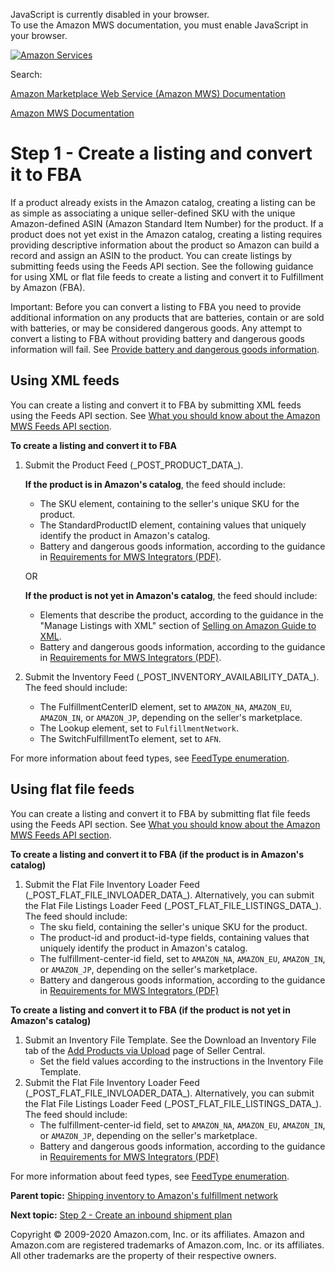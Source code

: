 <div id="MWSDX_noscript">

JavaScript is currently disabled in your browser.  
To use the Amazon MWS documentation, you must enable JavaScript in your
browser.

</div>

<div id="MWSDX_divtop">

[![Amazon
Services](https://images-na.ssl-images-amazon.com/images/G/08/mwsportal/fr_FR/amazonservices.gif "Amazon Services")](http://services.amazon.fr)

<div id="MWSDX_search">

<span id="MWSDX_searchlbl">Search:</span>

</div>

  
<span id="MWSDX_titlebar">[Amazon Marketplace Web Service (Amazon MWS)
Documentation](https://developer.amazonservices.fr/gp/mws/docs.html)</span>

</div>

<div id="MWSDX_divbottom">

<div id="MWSDX_divleft">

<div id="MWSDX_toc">

</div>

</div>

<div id="MWSDX_divright">

<div id="MWSDX_content">

<span id="MWSDX_breadcrumbs">[Amazon MWS
Documentation](https://developer.amazonservices.fr/gp/mws/docs.html)</span>

# Step 1 - Create a listing and convert it to FBA

<div class="body conbody">

<div class="section">

<span class="ph">If a product already exists in the Amazon catalog,
creating a listing can be as simple as associating a unique
seller-defined SKU with the unique Amazon-defined ASIN (Amazon Standard
Item Number) for the product. If a product does not yet exist in the
Amazon catalog, creating a listing requires providing descriptive
information about the product so Amazon can build a record and assign an
ASIN to the product. You can create listings by submitting feeds using
the <span class="ph">Feeds API section</span>.</span> See the following
guidance for using XML or flat file feeds to create a listing and
convert it to <span class="ph">Fulfillment by Amazon (FBA)</span>.

<div class="note important">

<span class="importanttitle">Important:</span> Before you can convert a
listing to <span class="ph">FBA</span> you need to provide additional
information on any products that are batteries, contain or are sold with
batteries, or may be considered dangerous goods. Any attempt to convert
a listing to <span class="ph">FBA</span> without providing battery and
dangerous goods information will fail. See
<a href="FBAGuide_ProvideBatteryAndDgInfo.md#FBAGuide_ProvideBatteryAndDgInfo" class="xref">Provide battery and dangerous goods information</a>.

</div>

</div>

<div class="section">

## Using XML feeds

You can create a listing and convert it to <span class="ph">FBA</span>
by submitting XML feeds using the <span class="ph">Feeds API
section</span>. See
<a href="../feeds/Feeds_Overview.md" class="xref">What you should know about the Amazon MWS Feeds API section</a>.

**To create a listing and convert it to <span class="ph">FBA</span>**

1.  Submit the Product Feed (\_POST_PRODUCT_DATA\_).

    **If the product is in Amazon's catalog**, the feed should include:

    -   The <span class="keyword parmname">SKU</span> element,
        containing to the seller's unique SKU for the product.
    -   The <span class="keyword parmname">StandardProductID</span>
        element, containing values that uniquely identify the product in
        Amazon's catalog.
    -   Battery and dangerous goods information, according to the
        guidance in
        <a href="https://images-na.ssl-images-amazon.com/images/G/01/rainier/help/xsd/release_4_1/MWSDangerousGoodsAttributesConditionalRequirementsOct182017.pdf" class="xref">Requirements for MWS Integrators (PDF)</a>.

    OR

    **If the product is not yet in Amazon's catalog**, the feed should
    include:

    -   Elements that describe the product, according to the guidance in
        the "Manage Listings with XML" section of
        <a href="https://images-na.ssl-images-amazon.com/images/G/01/rainier/help/XML_Documentation_Intl._V324496426_.pdf" class="xref">Selling on Amazon Guide to XML</a>.
    -   Battery and dangerous goods information, according to the
        guidance in
        <a href="https://images-na.ssl-images-amazon.com/images/G/01/rainier/help/xsd/release_4_1/MWSDangerousGoodsAttributesConditionalRequirementsOct182017.pdf" class="xref">Requirements for MWS Integrators (PDF)</a>.

2.  Submit the Inventory Feed (\_POST_INVENTORY_AVAILABILITY_DATA\_).
    The feed should include:
    -   The <span class="keyword parmname">FulfillmentCenterID</span>
        element, set to `AMAZON_NA`, `AMAZON_EU`, `AMAZON_IN`, or
        `AMAZON_JP`, depending on the seller's marketplace.
    -   The <span class="keyword parmname">Lookup</span> element, set to
        `FulfillmentNetwork`.
    -   The <span class="keyword parmname">SwitchFulfillmentTo</span>
        element, set to `AFN`.

For more information about feed types, see
<a href="../feeds/Feeds_FeedType.md" class="xref">FeedType enumeration</a>.

</div>

<div class="section">

## Using flat file feeds

You can create a listing and convert it to <span class="ph">FBA</span>
by submitting flat file feeds using the <span class="ph">Feeds API
section</span>. See
<a href="../feeds/Feeds_Overview.md" class="xref">What you should know about the Amazon MWS Feeds API section</a>.

**To create a listing and convert it to <span class="ph">FBA</span> (if
the product is in Amazon's catalog)**

1.  Submit the Flat File Inventory Loader Feed
    (\_POST_FLAT_FILE_INVLOADER_DATA\_). Alternatively, you can submit
    the Flat File Listings Loader Feed
    (\_POST_FLAT_FILE_LISTINGS_DATA\_). The feed should include:
    -   The <span class="keyword parmname">sku</span> field, containing
        the seller's unique SKU for the product.
    -   The <span class="keyword parmname">product-id</span> and <span
        class="keyword parmname">product-id-type</span> fields,
        containing values that uniquely identify the product in Amazon's
        catalog.
    -   The <span class="keyword parmname">fulfillment-center-id</span>
        field, set to `AMAZON_NA`, `AMAZON_EU`, `AMAZON_IN`, or
        `AMAZON_JP`, depending on the seller's marketplace.
    -   Battery and dangerous goods information, according to the
        guidance in
        <a href="https://images-na.ssl-images-amazon.com/images/G/01/rainier/help/xsd/release_4_1/MWSDangerousGoodsAttributesConditionalRequirementsOct182017.pdf" class="xref">Requirements for MWS Integrators (PDF)</a>

**To create a listing and convert it to <span class="ph">FBA</span> (if
the product is not yet in Amazon's catalog)**

1.  Submit an Inventory File Template. See the <span
    class="ph uicontrol">Download an Inventory File</span> tab of the
    <a href="https://sellercentral-europe.amazon.com/listing/download" class="xref">Add Products via Upload</a>
    page of Seller Central.
    -   Set the field values according to the instructions in the
        Inventory File Template.
2.  Submit the Flat File Inventory Loader Feed
    (\_POST_FLAT_FILE_INVLOADER_DATA\_). Alternatively, you can submit
    the Flat File Listings Loader Feed
    (\_POST_FLAT_FILE_LISTINGS_DATA\_). The feed should include:
    -   The <span class="keyword parmname">fulfillment-center-id</span>
        field, set to `AMAZON_NA`, `AMAZON_EU`, `AMAZON_IN`, or
        `AMAZON_JP`, depending on the seller's marketplace.
    -   Battery and dangerous goods information, according to the
        guidance in
        <a href="https://images-na.ssl-images-amazon.com/images/G/01/rainier/help/xsd/release_4_1/MWSDangerousGoodsAttributesConditionalRequirementsOct182017.pdf" class="xref">Requirements for MWS Integrators (PDF)</a>

For more information about feed types, see
<a href="../feeds/Feeds_FeedType.md" class="xref">FeedType enumeration</a>.

</div>

</div>

<div class="related-links">

<div class="familylinks">

<div class="parentlink">

**Parent topic:**
<a href="../fba_guide/FBAGuide_ShipInventoryToAFN.md" class="link">Shipping inventory to Amazon's fulfillment network</a>

</div>

<div class="nextlink">

**Next topic:**
<a href="../fba_guide/FBAGuide_CreateInShipPlan.md" class="link">Step 2 - Create an inbound shipment plan</a>

</div>

</div>

</div>

<div id="MWSDX_footer">

Copyright © 2009-2020 Amazon.com, Inc. or its affiliates. Amazon and
Amazon.com are registered trademarks of Amazon.com, Inc. or its
affiliates. All other trademarks are the property of their respective
owners.

</div>

</div>

</div>

<div style="clear: both;">

</div>

</div>
